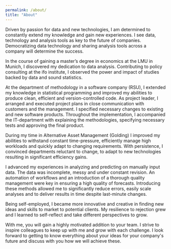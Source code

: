 ```yaml
---
permalink: /about/
title: "About"
---
```


Driven by passion for data and new technologies, I am determined to constantly extend my knowledge and gain new experiences. I see data, technology and analysis tools as key to the future of companies. Democratizing data technology and sharing analysis tools across a company will determine the success.

In the course of gaining a master’s degree in economics at the LMU in Munich, I discovered my dedication to data analysis. Contributing to policy consulting at the ifo institute, I observed the power and impact of studies backed by data and sound statistics.

At the department of methodology in a software company (RSU), I extended my knowledge in statistical programming and improved my abilities to produce clean, efficient and version-controlled code. As project leader, I arranged and executed project plans in close communication with customers and the management. 
I specified necessary changes to existing and new software products. Throughout the implementation, I accompanied the IT-department with explaining the methodologies, specifying necessary tests and approving the final product.

During my time in Alternative Asset Management (Golding) I improved my abilities to withstand constant time-pressure, efficiently manage high workloads and quickly adapt to changing requirements. With persistence, I convinced departments reluctant to change, to adapt to new technologies resulting in significant efficiency gains.

I advanced my experiences in analyzing and predicting on manually input data. The data was incomplete, messy and under constant revision. An automation of workflows and an introduction of a thorough quality management were key in ensuring a high quality of forecasts. Introducing these methods allowed me to significantly reduce errors, easily scale analyses and to deliver results in time despite last-minute changes.  

Being self-employed, I became more innovative and creative in finding new ideas and skills to market to potential clients. My resilience to rejection grew and I learned to self-reflect and take different perspectives to grow.

With me, you will gain a highly motivated addition to your team. I strive to inspire colleagues to keep up with me and grow with each challenge. I look forward to getting to know everything about your ideas for your company's future and discuss with you how we will achieve these.

